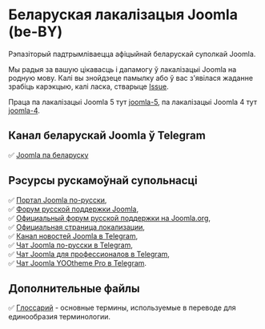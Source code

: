 # Беларуская лакалізацыя Joomla (be-BY)
Рэпазіторый падтрымліваецца афіцыйнай беларускай ​​суполкай Joomla.

Мы радыя за вашую цікавасць і дапамогу ў лакалізацыі Joomla на родную мову. Калі вы знойдзеце памылку або ў вас з'явілася жаданне зрабіць карэкцыю, калі ласка, стварыце
[Issue](https://github.com/Jan-dax/localization_joomla_belarus/issues/new).

Праца па лакалізацыі Joomla 5 тут [joomla-5](https://github.com/Jan-dax/localization_joomla_belarus/tree/5.x), па лакалізацыі Joomla 4 тут  [joomla-4](https://github.com/Jan-dax/localization_joomla_belarus/tree/4.x).

## Канал беларускай Joomla ў Telegram
:white_check_mark: [Joomla па беларуску](https://t.me/joomlaby)
 
## Рэсурсы рускамоўнай супольнасці
:white_check_mark: [Портал Joomla по-русски](https://joomlaportal.ru),  
:white_check_mark: [Форум русской поддержки Joomla](https://joomlaforum.ru),  
:white_check_mark: [Официальный форум русской поддержки на Joomla.org](https://forum.joomla.org/viewforum.php?f=26),  
:white_check_mark: [Официальная страница локализации](https://joomlaportal.ru/russian-joomla),  
:white_check_mark: [Канал новостей Joomla в Telegram](https://t.me/joomlafeed),  
:white_check_mark: [Чат Joomla по-русски в Telegram](https://t.me/joomlaru),  
:white_check_mark: [Чат Joomla для профессионалов в Telegram](https://t.me/projoomla),  
:white_check_mark: [Чат Joomla YOOtheme Pro в Telegram](https://t.me/yoothemepro_joomla).  

## Дополнительные файлы
:white_check_mark: [Глоссарий](https://github.com/JPathRu/localisation/blob/joomla-5/Glossary) - основные термины, используемые в переводе для единообразия терминологии.
